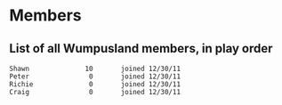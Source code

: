 Members
=======

List of all Wumpusland members, in play order
--------------------------------------------

    Shawn              10       joined 12/30/11
    Peter               0       joined 12/30/11
    Richie              0       joined 12/30/11
    Craig               0       joined 12/30/11
